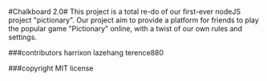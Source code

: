 #Chalkboard 2.0#
This project is a total re-do of our first-ever nodeJS project "pictionary".
Our project aim to provide a platform for friends to play the popular game "Pictionary" online, with a twist of our own rules and settings.

###contributors
harrixon
lazehang
terence880

###copyright
MIT license
